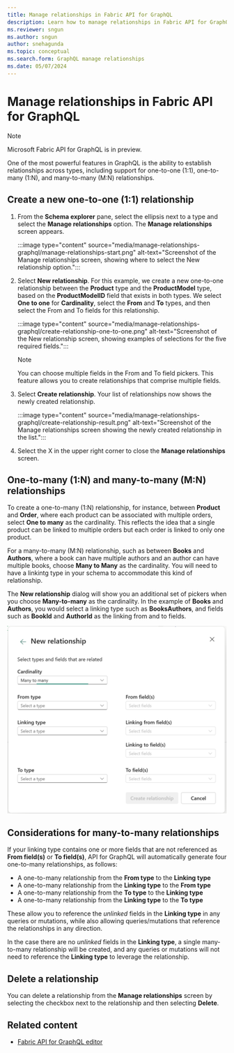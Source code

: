 ```yaml
---
title: Manage relationships in Fabric API for GraphQL
description: Learn how to manage relationships in Fabric API for GraphQL, including how to create and delete relationships.
ms.reviewer: sngun
ms.author: sngun
author: snehagunda
ms.topic: conceptual
ms.search.form: GraphQL manage relationships
ms.date: 05/07/2024
---
```


# Manage relationships in Fabric API for GraphQL

> [!NOTE]
> Microsoft Fabric API for GraphQL is in preview.

One of the most powerful features in GraphQL is the ability to establish relationships across types, including support for one-to-one (1:1), one-to-many (1:N), and many-to-many (M:N) relationships.

## Create a new one-to-one (1:1) relationship

1. From the **Schema explorer** pane, select the ellipsis next to a type and select the **Manage relationships** option. The **Manage relationships** screen appears.

   :::image type="content" source="media/manage-relationships-graphql/manage-relationships-start.png" alt-text="Screenshot of the Manage relationships screen, showing where to select the New relationship option.":::

2. Select **New relationship**. For this example, we create a new one-to-one relationship between the **Product** type and the **ProductModel** type, based on the **ProductModelID** field that exists in both types. We select **One to one** for **Cardinality**, select the **From** and **To** types, and then select the From and To fields for this relationship.

   :::image type="content" source="media/manage-relationships-graphql/create-relationship-one-to-one.png" alt-text="Screenshot of the New relationship screen, showing examples of selections for the five required fields.":::

   > [!NOTE]
   > You can choose multiple fields in the From and To field pickers. This feature allows you to create relationships that comprise multiple fields.

3. Select **Create relationship**. Your list of relationships now shows the newly created relationship.

   :::image type="content" source="media/manage-relationships-graphql/create-relationship-result.png" alt-text="Screenshot of the Manage relationships screen showing the newly created relationship in the list.":::

4. Select the X in the upper right corner to close the **Manage relationships** screen.

## One-to-many (1:N) and many-to-many (M:N) relationships

To create a one-to-many (1:N) relationship, for instance, between **Product** and **Order**, where each product can be associated with multiple orders, select **One to many** as the cardinality. This reflects the idea that a single product can be linked to multiple orders but each order is linked to only one product.

For a many-to-many (M:N) relationship, such as between **Books** and **Authors**, where a book can have multiple authors and an author can have multiple books, choose **Many to Many** as the cardinality. You will need to have a linkintg type in your schema to accommodate this kind of relationship.

The **New relationship** dialog will show you an additional set of pickers when you choose **Many-to-many** as the cardinality. In the example of **Books** and **Authors**, you would select a linking type such as **BooksAuthors**, and fields such as **BookId** and **AuthorId** as the linking from and to fields.

![alt text](media/manage-relationships-graphql/many-to-many-linking.png)

## Considerations for many-to-many relationships

If your linking type contains one or more fields that are not referenced as **From field(s)** or **To field(s)**, API for GraphQL will automatically generate four one-to-many relationships, as follows:

- A one-to-many relationship from the **From type** to the **Linking type**
- A one-to-many relationship from the **Linking type** to the **From type**
- A one-to-many relationship from the **To type** to the **Linking type**
- A one-to-many relationship from the **Linking type** to the **To type** 

These allow you to reference the *unlinked* fields in the **Linking type** in any queries or mutations, while also allowing queries/mutations that reference the relationships in any direction.

In the case there are no *unlinked* fields in the **Linking type**, a single many-to-many relationship will be created, and any queries or mutations will not need to reference the **Linking type** to leverage the relationship.

## Delete a relationship

You can delete a relationship from the **Manage relationships** screen by selecting the checkbox next to the relationship and then selecting **Delete**.

## Related content

- [Fabric API for GraphQL editor](api-graphql-editor.md)
